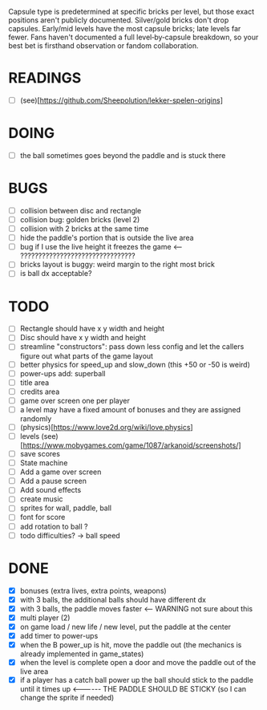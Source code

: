 Capsule type is predetermined at specific bricks per level, but those exact positions aren't publicly documented.
Silver/gold bricks don't drop capsules.
Early/mid levels have the most capsule bricks; late levels far fewer.
Fans haven't documented a full level‑by‑capsule breakdown, so your best bet is firsthand observation or fandom collaboration.

# READINGS
- [ ] (see)[https://github.com/Sheepolution/lekker-spelen-origins]

# DOING
- [ ] the ball sometimes goes beyond the paddle and is stuck there

# BUGS
- [ ] collision between disc and rectangle
- [ ] collision bug: golden bricks (level 2)
- [ ] collision with 2 bricks at the same time
- [ ] hide the paddle's portion that is outside the live area
- [ ] bug if I use the live height it freezes the game <-- ????????????????????????????????
- [ ] bricks layout is buggy: weird margin to the right most brick
- [ ] is ball dx acceptable?

# TODO
- [ ] Rectangle should have  x y width and height
- [ ] Disc should have  x y width and height
- [ ] streamline "constructors": pass down less config and let the callers figure out what parts of the game layout
- [ ] better physics for speed_up and slow_down (this +50 or -50 is weird)
- [ ] power-ups add: superball
- [ ] title area 
- [ ] credits area
- [ ] game over screen one per player
- [ ] a level may have a fixed amount of bonuses and they are assigned randomly
- [ ] (physics)[https://www.love2d.org/wiki/love.physics]
- [ ] levels (see)[https://www.mobygames.com/game/1087/arkanoid/screenshots/]
- [ ] save scores
- [ ] State machine
- [ ] Add a game over screen
- [ ] Add a pause screen
- [ ] Add sound effects
- [ ] create music
- [ ] sprites for wall, paddle, ball
- [ ] font for score
- [ ] add rotation to ball ?
- [ ] todo difficulties? -> ball speed

# DONE
- [x] bonuses (extra lives, extra points, weapons)
- [x] with 3 balls, the additional balls should have different dx 
- [x] with 3 balls, the paddle moves faster <-- WARNING not sure about this
- [x] multi player (2)
- [x] on game load / new life / new level, put the paddle at the center
- [x] add timer to power-ups
- [x] when the B power_up is hit, move the paddle out (the mechanics is already implemented in game_states)
- [x] when the level is complete open a door and move the paddle out of the live area
- [x] if a player has a catch ball power up the ball should stick to the paddle until it times up <------ THE PADDLE SHOULD BE STICKY (so I can change the sprite if needed)
